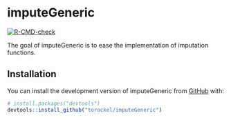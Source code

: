 
<!-- README.md is generated from README.Rmd. Please edit that file -->

# imputeGeneric

<!-- badges: start -->

[![R-CMD-check](https://github.com/torockel/imputeGeneric/workflows/R-CMD-check/badge.svg)](https://github.com/torockel/imputeGeneric/actions)
<!-- badges: end -->

The goal of imputeGeneric is to ease the implementation of imputation
functions.

## Installation

You can install the development version of imputeGeneric from
[GitHub](https://github.com/) with:

``` r
# install.packages("devtools")
devtools::install_github("torockel/imputeGeneric")
```
